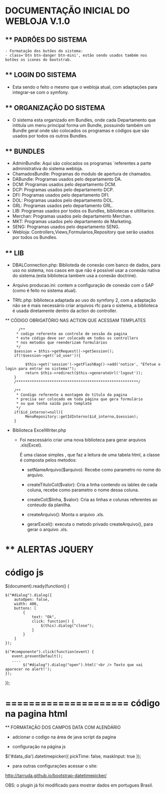 DOCUMENTAÇÃO INICIAL DO WEBLOJA V.1.0
===============================

** PADRÕES DO SISTEMA
----------------------
	- Formatação dos butões do sistema:
	- class='btn btn-danger btn-mini', estão sendo usados também nos botões os icones do bootstrab.

** LOGIN DO SISTEMA
-------------------
  - Esta sendo o feito o mesmo que o webloja atual, com adaptações para integrar-se com o symfony.

** ORGANIZAÇÃO DO SISTEMA
--------------------------
 - O sistema esta organizado em Bundles, onde cada Departamento que intitula um menu principal forma um Bundle, possuindo também um Bundle geral onde são colocados os programas e códigos que são usados por todos os outros Bundles.

** BUNDLES
----------
  - AdminBundle: Aqui são colocados os programas ´referentes a parte administrativa do sistema webloja.
  - ChamadosBundle: Programas do modulo de apertura de chamados.
  - DABundle: Programas usados pelo departamento DA.
  - DCM: Programas usados pelo departamento DCM.
  - DCP: Programas usados pelo departamento DCP.
  - DFI: Programas usados pelo departamento DFI.
  - DOL: Programas usados pelo departamento DOL.
  - GRL: Programas usados pelo departamento GRL.
  - LIB: Programas usados por todos os Bundles, bibliotecas e ultilitarios.
  - Merchan: Programas usados pelo departamento Merchan.
  - MKT: Programas usados pelo departamento de Marketing.
  - SENG: Programas usados pelo departamento SENG.
  - Webloja: Controllers,Views,Formularios,Repository que serão usados por todos os Bundles.

** LIB
------
  - DBALConnection.php: Biblioteda de conexão com banco de dados, para uso no sistema, nos casos em que não é possível usar a conexão nativa do sistema.(esta biblioteca tambem usa a conexão doctrine).

  - Arquivo producao.ini: contem a configuração de conexão com o SAP (como é feito no sistema atual).

  - TRfc.php: biblioteca adaptada ao uso do symfony 2, com a adaptação não se é mais necessário criar arquivos rfc para o sistema, a biblioteca é usada diretamente dentro da action do controller.

** CÓDIGO OBRIGATÓRIO NAS ACTION QUE ACESSAM TEMPLATES

          /**
         * codigo referente ao controle de sessão da pagina
         * este código deve ser colocado em todos os controllers
         * nos metodos que reenderizam formulários
         */
        $session = $this->getRequest()->getSession();
        if(!$session->get('id_user')){
            
             $this->get('session')->getFlashBag()->add('notice', "Efetue o login para entrar no sistema!");
             return $this->redirect($this->generateUrl('logout'));
        }
        /*******************************************************/
        
        /**
         * Condigo referente a montagem do título da pagina
         * precisa ser colocado em toda página que gera formulário
         * ou que tenha saída para template
         */
        if($id_interno!=null){
             MenuRepository::getIdInterno($id_interno,$session);
        }
   - Biblioteca ExcelWriter.php
        - Foi nescessário criar uma nova biblioteca para gerar arquivos .xls(Excel).

            É uma classe simples , que faz a leitura de uma tabela html,
            a classe é composta pelos metodos:

            - setNameArquivo($arquivo): Recebe como parametro no nome do arquivo.

            - createTituloCol($valor): Cria a linha contendo os lables de cada coluna, recebe como parametro
              o nome dessa coluna.

            - createCol($linha, $valor): Cria as linhas e colunas referentes ao conteudo da planilha.

            - createArquivo(): Monta o arquivo .xls.

            - gerarExcel(): executa o metodo privado createArquivo(), para gerar o arquivo .xls.
            

** ALERTAS JQUERY
==========
código js
==========
$(document).ready(function() {

    $("#dialog").dialog({
        autoOpen: false,
        width: 400,
        buttons: [
            {
                text: "Ok",
                click: function() {
                    $(this).dialog("close");
                }
            }
        ]
    });

    $("#componente").click(function(event) {
       event.preventDefault();
       ....
            $("#dialog").dialog("open").html('<br /> Texto que vai aparecer no alert!');        
    });

});

=====================
código na pagina html
=====================
 <div id="dialog" title="Erro"></div>

** FORMATAÇÃO DOS CAMPOS DATA COM ALENDÁRIO

 - adcionar o codigo na área de java script da pagina

<script type="text/javascript" src="{{ asset('bundles/webloja/js/bootstrap-datetimepicker.min.js') }}"></script>

 - configuração na página js

 $('#data_dia').datetimepicker({
        pickTime: false,
        maskInput: true
});

 - para outras configurações acessar o site: 
 
 http://tarruda.github.io/bootstrap-datetimepicker/
 
 OBS: o plugin já foi modificado para mostrar dados em portugues Brasil.